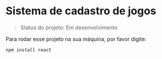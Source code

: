 <h1> Sistema de cadastro de jogos</h1>

> Status do projeto: Em desenvolvimento

Para rodar esse projeto na sua máquina, por favor digite:


```
npm install react
```
